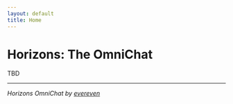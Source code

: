 ```yaml
---
layout: default
title: Home
---
```


# Horizons: The OmniChat

TBD

---
*Horizons OmniChat by [evereven](https://evereven.tech)*
